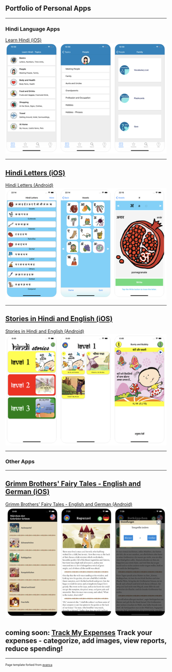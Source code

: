 ## Portfolio of Personal Apps

---

### Hindi Language Apps 

[Learn Hindi (iOS)](https://apps.apple.com/us/app/id325350528)
<img src="images/learnhindi_screenshots.png"/>

---
[Hindi Letters (iOS)](https://apps.apple.com/us/app/hindi-letters-devanagari/id1229546427)
---
[Hindi Letters (Android)](https://play.google.com/store/apps/details?id=com.cabhara.hindiletters)
<img src="images/hindiletters_screenshots.png"/>

---
[Stories in Hindi and English (iOS)](https://apps.apple.com/us/app/stories-in-hindi-and-english/id1458575435) 
---
[Stories in Hindi and English (Android)](https://play.google.com/store/apps/details?id=com.cabhara.hindistories)
<img src="images/hindistories_screenshots.png"/>

---

### Other Apps

---
[Grimm Brothers' Fairy Tales - English and German (iOS)](https://apps.apple.com/us/app/grimm-brothers-fairy-tales/id1437206026)
---
[Grimm Brothers' Fairy Tales - English and German (Android)](https://play.google.com/store/apps/details?id=com.cabhara.grimms)
<img src="images/grimms_screenshots.png"/>

coming soon:
[Track My Expenses](http://example.com/)
Track your expenses - categorize, add images, view reports, reduce spending!
---




---
<p style="font-size:9px">Page template forked from <a href="https://github.com/evanca/quick-portfolio">evanca</a></p>
<!-- Remove above link if you don't want to attibute -->
